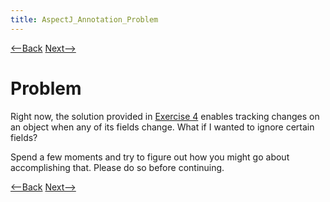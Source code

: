 ```yaml
---
title: AspectJ_Annotation_Problem
---
```

[<--Back]({{site.pagesurl}}/AspectJ_Annotation_Start) [Next-->]({{site.pagesurl}}/AspectJ_Annotation_Possibilities)

# Problem

Right now, the solution provided in [Exercise 4]({{site.pagesurl}}/AspectJ_Exercise_4) enables tracking changes on an object when any of its fields change. What if I wanted to ignore certain fields?

Spend a few moments and try to figure out how you might go about accomplishing that. Please do so before continuing.

[<--Back]({{site.pagesurl}}/AspectJ_Annotation_Start) [Next-->]({{site.pagesurl}}/AspectJ_Annotation_Possibilities)
